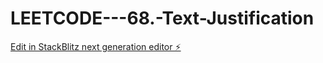 # LEETCODE---68.-Text-Justification

[Edit in StackBlitz next generation editor ⚡️](https://stackblitz.com/~/github.com/sspinit88/LEETCODE---68.-Text-Justification)